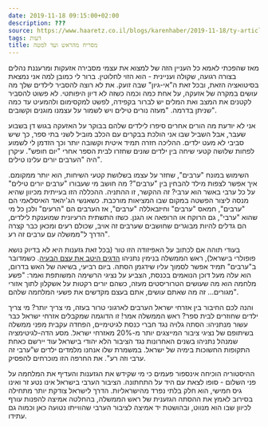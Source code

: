 ```yaml
---
date: 2019-11-18 09:15:00+02:00
description: ???
source: https://www.haaretz.co.il/blogs/karenhaber/2019-11-18/ty-article/0000017f-f89e-d318-afff-fbffd1c00000
tags: דעות
title: מסריח מהראש ועד למטה
---
```


מאז שהפכתי לאמא כל העניין הזה של למצוא את עצמי מסבירה אזעקות ומרעננת נהלים בצורה רגועה, שקולה ועניינית - הוא הזוי לחלוטין. ברור לי כמובן למה אני נמצאת בסיטואציה הזאת, ובכל זאת ה"אי-גיון" שבה זועק. את לא רוצה להסביר לילדים שלך מה עושים במקרה של אזעקה, על אחת כמה וכמה כשזה לא דיון היפותטי. לא פשוט להסביר לקטנים את המצב ואת המלים יש לברור בקפידה, לפשט למקסימום ולהמעיט עד כמה שניתן בדרמה. "מעזה נורים טילים ויש לשמור על עצמנו מוגנים וקשובים". 

אני לא יודעת מה הורים אחרים סיפרו לילדים שלהם בבוקר על האזעקה בגוש דן בשבוע שעבר, אבל השביל שבו אני הולכת בבקרים עם הכלב מוביל לשני בתי ספר, כך שיש סביבי לא מעט ילדים. ההליכה חזרה תמיד איטית וקשובה יותר וכך הזדמן לי לשמוע לפחות שלושה קטעי שיחה בין ילדים שונים שחזרו לבית הספר אחרי "יום חופש". עיקרן היה "הערבים יורים עלינו טילים". 

השימוש במונח "ערבים", שחזר על עצמו בשלושת קטעי השיחות, הוא יותר ממקומם. איך אפשר לצפות מילד להבחין בין "ערבים"? מה חושב מי שעבורו "ערבים יורים טילים" על כל ערבי באשר הוא ערבי? זה ההקשר, זו ההתניה. ההכללה הזו בעייתית מכיוון שהיא מנסה ליצור הפשטה במקום שבו המציאות מורכבת. כשאנשי הג'יהאד האיסלאמי הם "ערבים", חמאס "ערבים" וחיזבאללה "ערבים", אז הערבים הם "הרעים" ולכן כל מי שהוא "ערבי", גם הרוקח או הרופאה או הגנן. כשזו התשתית הרעיונית שמוענקת לילדים, הם גדלים להיות מבוגרים שחושבים שערבים זה אויב, שכולם רעים ומכאן כבר קצרה הדרך ל"ממשלה עם ערבים זה רע". 

בעודי תוהה אם לכתוב על האפיזודה הזו טור (בכל זאת גזענות היא לא בדיוק נושא פופולרי בישראל), ראש הממשלה בנימין נתניהו [הדגים היטב את עצם הבעיה](/news/elections/2019-11-13/ty-article/.premium/0000017f-eb84-d4a6-af7f-ffc658240000). כשמדובר ב"ערבים" תמיד אפשר לסמוך עליו שידגמן הסתה. ביום רביעי, בשיאה של האש בדרום, הוא עלה מעל דוכן הנואמים בכנסת, הצביע על נציגי הרשימה המשותפת ואמר: "פשע מלחמה הוא מה שעושים הטרוריסטים מעזה, כשהם יורים רקטות על אשקלון לתוך אזורי מגורים... זה מה שאתם עושים, אתם בעצם מקדשים את פשעי המלחמה שלהם". 

והנה לכם החיבור בין אזרחי ישראל הערבים לארגוני טרור בעזה, מי צריך יותר? מי צריך ילדים שחוזרים לבית ספר? ראש הממשלה אמר! זו הדוגמה שמקבלים אזרחי ישראל כבר עשור מנתניהו: הסתה גלויה נגד חברי כנסת לגיטימיים, הפחדה עקבית מפני ממשלה בשיתופם של נציגי ציבור המייצגים יותר מ-20% מאזרחי ישראל. מסע הדה-לגיטימציה שמנהל נתניהו בשנים האחרונות נגד הציבור הלא יהודי בישראל עוד יירשם כאחת התקופות החשוכות בימיה של ישראל. במשמרת שלו אנחנו מלמדים ילדים ש"ערבי זה ערבי וזה רע". את החרפה הזו מוכרחים להפסיק. 

ההיסטוריה הוכיחה אינספור פעמים כי מי שקידש את הגזענות והעדיף את המלחמה על פני השלום - סופו לצאת עם היד על התחתונה. הציבור הערבי בישראל אינו נטע זר ואינו גיס חמישי, הוא חלק בלתי נפרד מהישראליות. הדרך לישראל צודקת יותר מתחילה בסירוב לאמץ את ההסתה הגזענית של ראש הממשלה, בהחלטה אמיצה להפנות עורף לכיוון שבו הוא מנווט, ובהושטת יד אמיצה לציבור הערבי שהווייתו נטועה כאן וכמוה גם עתידו.